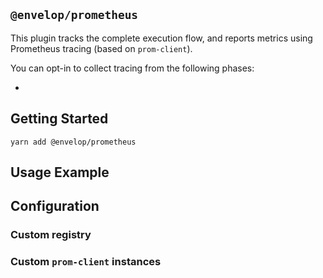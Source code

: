 ## `@envelop/prometheus`

This plugin tracks the complete execution flow, and reports metrics using Prometheus tracing (based on `prom-client`).

You can opt-in to collect tracing from the following phases:

-

## Getting Started

```
yarn add @envelop/prometheus
```

## Usage Example

## Configuration

### Custom registry

### Custom `prom-client` instances
